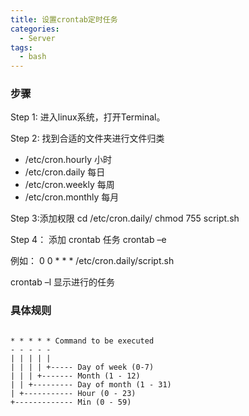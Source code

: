 ```yaml
---
title: 设置crontab定时任务
categories:
  - Server
tags:
  - bash
---
```


### 步骤

Step 1: 进入linux系统，打开Terminal。

Step 2: 找到合适的文件夹进行文件归类


+ /etc/cron.hourly 小时
+ /etc/cron.daily 每日
+ /etc/cron.weekly 每周
+ /etc/cron.monthly 每月

Step 3:添加权限
cd /etc/cron.daily/
chmod 755 script.sh 

Step 4： 添加 crontab 任务
crontab –e 

例如： 0 0 * * * /etc/cron.daily/script.sh

crontab –l 显示进行的任务

### 具体规则

```

* * * * * Command to be executed
- - - - -
| | | | |
| | | | +----- Day of week (0-7)
| | | +------- Month (1 - 12)
| | +--------- Day of month (1 - 31)
| +----------- Hour (0 - 23)
+------------- Min (0 - 59) 


```

 